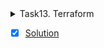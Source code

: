 <details>
<summary>Task13. Terraform</summary>

Поднять в aws с помощью terraform следующее: весь VPC (public и private subnet), 2 servers ( bastion host and private), security groups, RDS. Использовать модули. Разобраться как взаимодействуют между собой `variables.tf` и `output.tf` в модулях.

## Доп требования:

### Bastion host:

1. SG дает конект только на 22 порт.
2. С бастиона должна быть возможность достучаться курлом до nginx на приватном серваке (nginx дефолтный на 80 порту).
3. С бастиона не должно быть возможности достучаться до БД (команда `nc -zv <db_host> <db_port>` должна вернуть **fail**)
Private host:
4. Sg доступ к nginx и ssh.
5. Должен мочь с бастиона законектиться ssh-джампом на приватный сервак.
6. Должна быть возможность подключиться к бд (команда `nc -zv <db_host> <db_port>` должна вернуть success)

### Модули:
1. использованы variables, outputs, locals(где возможно).
2. реализованы модули ec2, rds, vpc. Насколько можно параметризированы они.  3*. Модуль ec2: Должен из вызова модуля создавать для своих серверов и sg, и ebs диск, и ec2. Должен включать переменную servers, которая выступает листом объектов с конфигом серверов. Т.е ес2 модуль должен мочь создавать из этого параметра одним инклюдом модуля несколько серверов (нужно будет использовать for_each, dynamic и for expressions). 

<b>Прим. структуры:</b>
```JSON
servers_config = {
 "server_name1" = { 
    sg_config = {
      <sg_config>
    }
  <server_config>
  },
 "server_name2" = { 
    sg_config = {
      <sg_config>
    }
  <server_config>
  },  
}.  
```
Где, конфиги - тобой определенные параметры объекта server sg_config
</details>

-[x] [Solution](https://github.com/ddovguchev/devops-practices/Task13.%20Terraform)